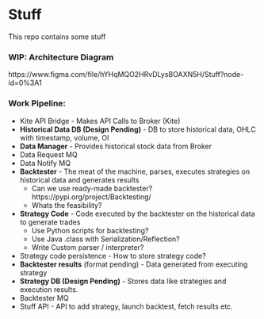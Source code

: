 # Stuff
This repo contains some stuff

<h3>WIP: Architecture Diagram </h3>
https://www.figma.com/file/hYHqMQO2HRvDLysBOAXN5H/Stuff?node-id=0%3A1

<h3>Work Pipeline:</h3>
<ul>
  <li>Kite API Bridge - Makes API Calls to Broker (Kite)</li>
  <li><strong>Historical Data DB (Design Pending)</strong> - DB to store historical data, OHLC with timestamp, volume, OI</li>
  <li><strong>Data Manager</strong> - Provides historical stock data from Broker</li>
  <li>Data Request MQ</li>
  <li>Data Notify MQ</li>
  <li><strong>Backtester</strong> - The meat of the machine, parses, executes strategies on historical data and generates results
    <ul>
      <li>Can we use ready-made backtester? https://pypi.org/project/Backtesting/</li>
      <li>Whats the feasibility?</li>
    </ul>
  </li>
  <li><strong>Strategy Code</strong> - Code executed by the backtester on the historical data to generate trades
    <ul>
      <li>Use Python scripts for backtesting?</li>
      <li>Use Java .class with Serialization/Reflection?</li>
      <li>Write Custom parser / interpreter?</li>
    </ul>
  </li>
  <li>Strategy code persistence - How to store strategy code?</li>  
  <li><strong>Backtester results</strong> (format pending) - Data generated from executing strategy</li>
  <li><strong>Strategy DB (Design Pending)</strong> - Stores data like strategies and execution results.</li>
  <li>Backtester MQ</li>
  <li>Stuff API - API to add strategy, launch backtest, fetch results etc.</li>
</ul>
